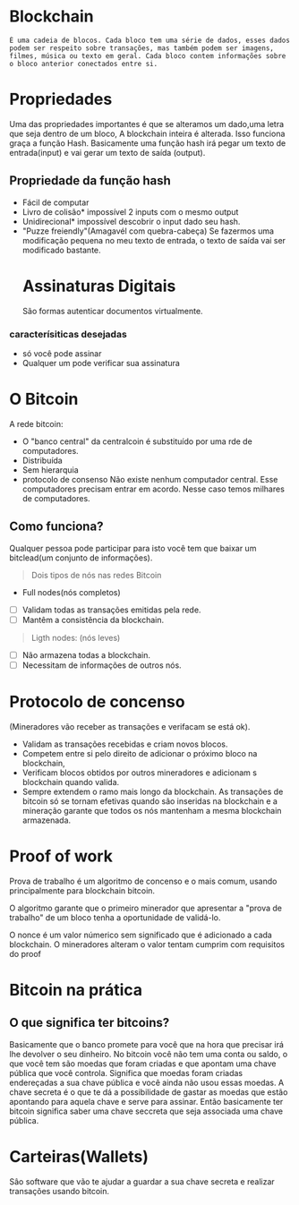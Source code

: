 # Blockchain
    É uma cadeia de blocos. Cada bloco tem uma série de dados, esses dados podem ser respeito sobre transações, mas também podem ser imagens, filmes, música ou texto em geral. Cada bloco contem informações sobre o bloco anterior conectados entre si.

# Propriedades
  Uma das propriedades importantes é que se alteramos um dado,uma letra que seja dentro de um bloco, A blockchain inteira é alterada. Isso funciona graça a função Hash.
  Basicamente uma função hash irá pegar um texto de entrada(input) e vai gerar um texto de saída (output).

  ## Propriedade da função hash
  * Fácil de computar
  * Livro de colisão* impossível 2 inputs  com o mesmo output
  * Unidirecional* impossível descobrir o input dado seu hash.
* "Puzze freiendly"(Amagavél com quebra-cabeça) Se fazermos uma modificação pequena no meu texto
  de entrada, o texto de saída vai ser modificado bastante.
   # Assinaturas Digitais
   São formas autenticar documentos virtualmente.
 ### caracterísiticas desejadas
* só você pode assinar
* Qualquer um pode verificar sua assinatura
  
# O Bitcoin
A rede bitcoin:
* O "banco central" da centralcoin é substituído por uma rde de computadores.
* Distribuída
* Sem hierarquia
* protocolo de consenso
  Não existe nenhum computador central.
Esse computadores precisam entrar em acordo. Nesse caso temos milhares de computadores.
## Como funciona?
Qualquer pessoa pode participar para isto você tem que baixar um bitclead(um conjunto de informações).
  > Dois tipos de nós nas redes Bitcoin
* Full nodes(nós completos)
  
- [ ] Validam todas as transações emitidas pela rede.
- [ ]  Mantêm a consistência da blockchain.
 
 >  Ligth nodes: (nós leves)
 - [ ] Não armazena todas a blockchain.
 - [ ] Necessitam de informações de outros nós.
  
  # Protocolo de concenso
  (Mineradores vão receber as transações e verifacam se está ok).
  * Validam as transações recebidas e criam novos blocos.
  * Competem entre si pelo direito de adicionar o próximo bloco na blockchain,
  * Verificam blocos obtidos por outros mineradores e adicionam s blockchain quando valida.
  * Sempre extendem o ramo mais longo da blockchain.
  As transações de bitcoin só se tornam efetivas quando são inseridas na blockchain e a mineração garante que todos os nós mantenham a mesma blockchain armazenada.
  # Proof of work
  Prova de trabalho é um algoritmo de concenso e o mais comum, usando principalmente para blockchain bitcoin.
    
O algoritmo garante que o primeiro minerador que apresentar a "prova de trabalho" de um bloco tenha a oportunidade de validá-lo.

O nonce é um valor númerico sem significado que é adicionado a cada blockchain. O mineradores alteram o valor tentam cumprim com requisitos do proof
# Bitcoin na prática
## O que significa ter bitcoins?
Basicamente que o banco promete para você que na hora que precisar  irá lhe devolver o seu dinheiro. No bitcoin você não tem uma conta ou saldo, o que você tem são moedas que foram criadas e que apontam uma chave pública que você controla.
Significa que moedas foram criadas endereçadas a sua chave pública e você ainda não usou essas moedas.
  A chave secreta é o que te dá a possibilidade de gastar as moedas que estão apontando para aquela chave e serve para assinar.
  Então basicamente ter bitcoin significa saber uma chave seccreta que seja associada uma chave pública.
  # Carteiras(Wallets)
  Sâo software que vão te ajudar a guardar a sua chave secreta e realizar transações usando bitcoin.



